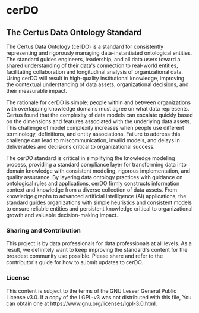 # cerDO

## The Certus Data Ontology Standard

The Certus Data Ontology (cerDO) is a standard for consistently representing and rigorously managing data-instantiated ontological entities. The standard guides engineers, leadership, and all data users toward a shared understanding of their data's connection to real-world entities, facilitating collaboration and longitudinal analysis of organizational data. Using cerDO will result in high-quality institutional knowledge, improving the contextual understanding of data assets, organizational decisions, and their measurable impact.

The rationale for cerDO is simple: people within and between organizations with overlapping knowledge domains must agree on what data represents. Certus found that the complexity of data models can escalate quickly based on the dimensions and features associated with the underlying data assets. This challenge of model complexity increases when people use different terminology, definitions, and entity associations. Failure to address this challenge can lead to miscommunication, invalid models, and delays in deliverables and decisions critical to organizational success.

The cerDO standard is critical in simplifying the knowledge modeling process, providing a standard compliance layer for transforming data into domain knowledge with consistent modeling, rigorous implementation, and quality assurance. By layering data ontology practices with guidance on ontological rules and applications, cerDO firmly constructs information context and knowledge from a diverse collection of data assets. From knowledge graphs to advanced artificial intelligence (AI) applications, the standard guides organizations with simple heuristics and consistent models to ensure reliable entities and persistent knowledge critical to organizational growth and valuable decision-making impact.

### Sharing and Contribution

This project is by data professionals for data professionals at all levels. As a result, we definitely want to keep improving the standard's content for the broadest community use possible. Please share and refer to the contributor's guide for how to submit updates to cerDO.

### License

This content is subject to the terms of the GNU Lesser General Public License v3.0. If a copy of the LGPL-v3 was not distributed with this file, You can obtain one at <https://www.gnu.org/licenses/lgpl-3.0.html>.
